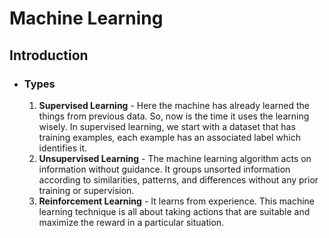# Machine Learning

## Introduction

- ### Types
  
    1. **Supervised Learning** - Here the machine has already learned the things from previous data. So, now is the time it uses the learning wisely. In supervised learning, we start with a dataset that has training examples, each example has an associated label which identifies it. 
    2. **Unsupervised Learning** - The machine learning algorithm acts on information without guidance. It groups unsorted information according to similarities, patterns, and differences without any prior training or supervision.
    3. **Reinforcement Learning** -  It learns from experience. This machine learning technique is all about taking actions that are suitable and maximize the reward in a particular situation. 
   
